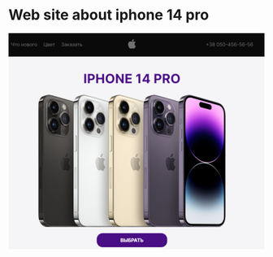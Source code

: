 # Web site about iphone 14 pro 
![Иллюстрация к проекту](https://github.com/Rinat7002/iphone14web/blob/main/main-page.png)
